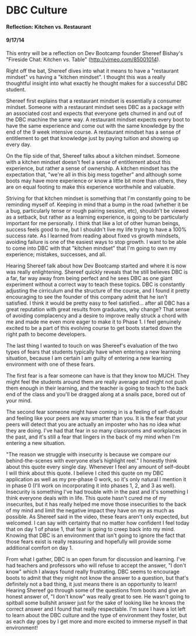 # DBC Culture
#### Reflection: Kitchen vs. Restaurant
#### 9/17/14

This entry will be a reflection on Dev Bootcamp founder Shereef Bishay's "Fireside Chat: Kitchen vs. Table" (http://vimeo.com/85001014).

Right off the bat, Shereef dives into what it means to have a "restaurant mindset" vs having a "kitchen mindset". I thought this was a really thoughtful insight into what exactly he thought makes for a successful DBC student.

Shereef first explains that a restaurant mindset is essentially a consumer mindset. Someone with a restaurant mindset sees DBC as a package with an associated cost and expects that everyone gets churned in and out of the DBC machine the same way. A restaurant mindset expects every boot to have the same experience and come out with the same knowledge by the end of the 9 week intensive course. A restaurant mindset has a sense of entitlement to get that knowledge just by paying tuition and showing up every day. 

On the flip side of that, Shereef talks about a kitchen mindset. Someone with a kitchen mindset doesn't feel a sense of entitlement about this experience, but rather a sense of ownership. A kitchen mindset has the expectation that, "we're all in this big mess together" and although some boots may have more experience or know a little bit more than others, they are on equal footing to make this experience worthwhile and valuable.

Striving for that kitchen mindset is something that I'm constantly going to be reminding myself of. Keeping in mind that a bump in the road (whether it be a bug, particularly tense or rough pairing session, etc), shouldn't be viewed as a setback, but rather as a learning experience, is going to be particularly important for me personally. I think that like a lot of other human beings, success feels good to me, but I shouldn't live my life trying to have a 100% success rate. As I learned from reading about fixed vs growth mindsets, avoiding failure is one of the easiest ways to stop growth. I want to be able to come into DBC with that "kitchen mindset" that I'm going to own my experience; mistakes, successes, and all.

Hearing Shereef talk about how Dev Bootcamp started and where it is now was really enlightening. Shereef quickly reveals that he still believes DBC is a far, far way away from being perfect and he sees DBC as one giant experiment without a correct way to teach these topics. DBC is constantly adjusting the cirriculum and the structure of the course, and I found it pretty encouraging to see the founder of this company admit that he isn't satisfied. I think it would be pretty easy to feel satisfied... after all DBC has a great reputation with great results from graduates, why change? That sense of avoiding complacency and a desire to improve really struck a chord with me and made me even more eager to make it to Phase 1. I feel genuinely excited to be a part of this evolving course to get boots started down the right path to become developers.

The last thing I wanted to touch on was Shereef's evaluation of the two types of fears that students typically have when entering a new learning situation, because I am certain I am guilty of entering a new learning environment with one of these fears.

The first fear is a fear someone can have is that they know too MUCH. They might feel the students around them are really average and might not push them enough in their learning, and the teacher is going to teach to the back end of the class and you'll be dragged along at a snails pace, bored out of your mind.

The second fear someone might have coming in is a feeling of self-doubt and feeling like your peers are way smarter than you. It is the fear that your peers will detect that you are actually an imposter who has no idea what they are doing. I've had that fear in so many classrooms and workplaces in the past, and it's still a fear that lingers in the back of my mind when I'm entering a new situation.

"The reason we struggle with insecurity is because we compare our behind-the-scenes with everyone else’s highlight reel." I honestly think about this quote every single day. Whenever I feel any amount of self-doubt I will think about this quote. I believe I cited this quote on my DBC application as well as my pre-phase 0 work, so it's only natural I mention it in phase 0 (I'll work on incorporating it into phases 1, 2, and 3 as well). Insecurity is something I've had trouble with in the past and it's something I think everyone deals with in life. This quote hasn't cured me of my insecurites, but it has really helped me move those insecurities to the back of my mind and limit the negative impact they have on my as much as possible. As Shereef said in the video, these fears aren't only expected, but welcomed. I can say with certainty that no matter how confident I feel today that on day 1 of phase 1, that fear is going to creep back into my mind. Knowing that DBC is an environment that isn't going to ignore the fact that those fears exist is really reassuring and hopefully will provide some additional comfort on day 1.

From what I gather, DBC is an open forum for discussion and learning. I've had teachers and professors who will refuse to accept the answer, "I don't know" which I always found really frustrating. DBC seems to encourage boots to admit that they might not know the answer to a question, but that's definitely not a bad thing, it just means there is an opportunity to learn! Hearing Shereef go through some of the questions from boots and give an honest answer of, "I don't know" was really great to see. He wasn't going to spitball some bullshit answer just for the sake of looking like he knows the correct answer and I found that really respectable. I'm sure I have a lot left to learn about the DBC culture and the type of environment they foster, but as each day goes by I get more and more excited to immerse myself in that environment!
